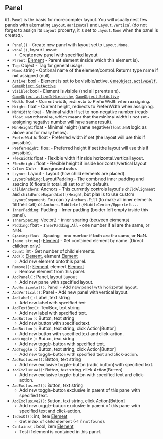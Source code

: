 ## Panel

`UI.Panel` is the basis for more complex layout. You will usually nest few panels with alternating
`Layout.Horizontal` and `Layout.Vertical` (do not forget to assign its `Layout` property,
it is set to `Layout.None` when the panel is created).

- `Panel()` - Create new panel with layout set to `Layout.None`.
- `Panel()`, layout Layout
  - Create new panel with specified layout.
- `Parent`: [Element](Element.md) - Parent element (inside which this element is).
- `Tag`: Object - Tag for general usage.
- `Name`: string - Optional name of the element/control. Returns type name if not assigned (null).
- `Active`: bool - Element is set to be visible/active. [`GameObject.activeSelf`](https://docs.unity3d.com/ScriptReference/GameObject-activeSelf.html), [`GameObject.SetActive`](https://docs.unity3d.com/ScriptReference/GameObject.SetActive.html)
- `Visible`: bool - Element is visible (and all parents are). [`GameObject.activeInHierarchy`](https://docs.unity3d.com/ScriptReference/GameObject-activeInHierarchy.html), [`GameObject.SetActive`](https://docs.unity3d.com/ScriptReference/GameObject.SetActive.html)
- `Width`: float - Current width, redirects to PreferWidth when assigning.
- `Height`: float - Current height, redirects to PreferWidth when assigning.
- `MinWidth`: float - Minimal width if set to non-negative number (reads `float.NaN` otherwise, which means that the minimal width is not set - assigning negative number will have same result).
- `MinHeight`: float - Minimal height (same negative/`float.NaN` logic as above and for many below).
- `PreferWidth`: float - Preferred width if set (the layout will use this if possible).
- `PreferHeight`: float - Preferred height if set (the layout will use this if possible).
- `FlexWidth`: float - Flexible width if inside horizontal/vertical layout.
- `FlexHeight`: float - Flexible height if inside horizontal/vertical layout.
- `Color`: Color - Background color.
- `Layout`: Layout - Layout (how child elements are placed).
- `LayoutPadding`: LayoutPadding - The combined inner padding and spacing (6 floats in total, all set to `3f` by default).
- `ChildAnchors`: Anchors - This currently controls layout's `childAlignment` and
`childForceExpandWidth/Height`, but plan is to use custom `LayoutComponent`.
You can try `Anchors.Fill` (to make all inner elements fill their cell)
or `Anchors.MiddleLeft/MiddleCenter/UpperLeft...`
- `InnerPadding`: Padding - Inner padding (border left empty inside this panel).
- `InnerSpacing`: Vector2 - Inner spacing (between elements).
- `Padding`: float - `InnerPadding.All` - one number if all are the same, or NaN.
- `Spacing`: float - Spacing - one number if both are the same, or NaN.
- `[name string]`: [Element](Element.md) - Get contained element by name. (Direct children only.)
- `Count`: int - Get number of child elements.
- `Add()`: [Element](Element.md), element [Element](Element.md)
  - Add new element onto this panel.
- `Remove()`: [Element](Element.md), element [Element](Element.md)
  - Remove element from this panel.
- `AddPanel()`: Panel, layout Layout
  - Add new panel with specified layout.
- `AddHorizontal()`: Panel - Add new panel with horizontal layout.
- `AddVertical()`: Panel - Add new panel with vertical layout.
- `AddLabel()`: Label, text string
  - Add new label with specified text.
- `AddTextBox()`: TextBox, text string
  - Add new label with specified text.
- `AddButton()`: Button, text string
  - Add new button with specified text.
- `AddButton()`: Button, text string, click Action\[Button\]
  - Add new button with specified text and click-action.
- `AddToggle()`: Button, text string
  - Add new toggle-button with specified text.
- `AddToggle()`: Button, text string, click Action\[Button\]
  - Add new toggle-button with specified text and click-action.
- `AddExclusive()`: Button, text string
  - Add new exclusive toggle-button (radio button) with specified text.
- `AddExclusive()`: Button, text string, click Action\[Button\]
  - Add new exclusive toggle-button with specified text and click-action.
- `AddExclusive2()`: Button, text string
  - Add new toggle-button exclusive in parent of this panel with specified text.
- `AddExclusive2()`: Button, text string, click Action\[Button\]
  - Add new toggle-button exclusive in parent of this panel with specified text and click-action.
- `IndexOf()`: int, item [Element](Element.md)
  - Get index of child element (-1 if not found).
- `Contains()`: bool, item [Element](Element.md)
  - Test if element is contained in this panel.
